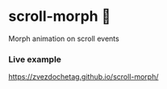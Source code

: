 # scroll-morph :rowboat:
Morph animation on scroll events

### Live example
https://zvezdochetag.github.io/scroll-morph/
